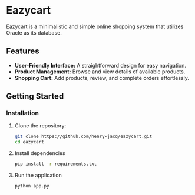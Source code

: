 # Eazycart

Eazycart is a minimalistic and simple online shopping system that utilizes Oracle as its database.

## Features

- **User-Friendly Interface:** A straightforward design for easy navigation.
- **Product Management:** Browse and view details of available products.
- **Shopping Cart:** Add products, review, and complete orders effortlessly.

## Getting Started

### Installation

1. Clone the repository:

   ```bash
   git clone https://github.com/henry-jacq/eazycart.git
   cd eazycart
   ```

2. Install dependencies

    ```bash
    pip install -r requirements.txt
    ```

3. Run the application

    ```bash
    python app.py
    ```
